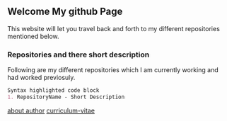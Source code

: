 ## Welcome My github Page

This website will let you travel back and forth to my different repositories mentioned below. 

### Repositories and there short description

Following are my different repositories which I am currently working and had worked previosuly.

```markdown
Syntax highlighted code block
1. RepositoryName - Short Description
```

[about author](./about/about.html)
[curriculum-vitae](./curriculum-vitae/index.md)